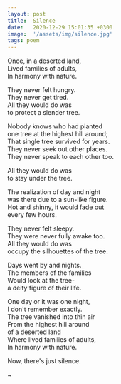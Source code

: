 ```yaml
---
layout: post
title:  Silence
date:   2020-12-29 15:01:35 +0300
image:  '/assets/img/silence.jpg'
tags: poem 
---
```

Once, in a deserted land,  
Lived families of adults,  
In harmony with nature.  


They never felt hungry.  
They never get tired.  
All they would do was  
to protect a slender tree.  

Nobody knows who had planted  
one tree at the highest hill around;  
That single tree survived for years.  
They never seek out other places.  
They never speak to each other too.  

All they would do was  
to stay under the tree. 

The realization of day and night  
was there due to a sun-like figure.  
Hot and shinny, it would fade out   
every few hours.


They never felt sleepy.  
They were never fully awake too.   
All they would do was  
occupy the silhouettes of the tree.  

Days went by and nights.  
The members of the families  
Would look at the tree-  
a deity figure of their life.  

One day or it was one night,  
I don't remember exactly.  
The tree vanished into thin air  
From the highest hill around  
of a deserted land  
Where lived families of adults,  
In harmony with nature.  

Now, there's just silence.  

~
